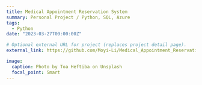 ```yaml
---
title: Medical Appointment Reservation System
summary: Personal Project / Python, SQL, Azure
tags:
  - Python
date: "2023-03-27T00:00:00Z"

# Optional external URL for project (replaces project detail page).
external_link: https://github.com/Moyi-Li/Medical_Appointment_Reservation_System

image:
  caption: Photo by Toa Heftiba on Unsplash
  focal_point: Smart
---
```

